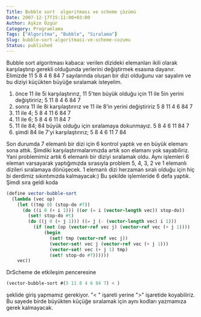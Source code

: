 ```yaml
---
Title: Bubble sort  algoritması ve scheme çözümü
Date: 2007-12-17T15:11:00+03:00
Author: Aşkın Özgür
Category: Programlama
Tags: ["Algoritma", "Bubble", "Sıralama"]
Slug: bubble-sort-algoritmasi-ve-scheme-cozumu
Status: published
---
```


Bubble sort algoritması kabaca: verilen dizideki elemanları ikili olarak karşılaştırıp gerekli olduğunda yerlerini değiştirmek esasına dayanır. Elimizde 11 5 8 4 6 84 7 sayılarında oluşan bir dizi olduğunu var sayalım ve bu diziyi küçükten büyüğe sıralamak isteyelim.

1.  önce 11 ile 5i karşılaştırırız, 11 5'ten büyük olduğu için 11 ile 5in yerini değiştiririz; 5 11 8 4 6 84 7
2.  sonra 11 ile 8i karşılaştırırız ve 11 ile 8'in yerini değiştiririz 5 8 11 4 6 84 7
3.  11 ile 4; 5 8 4 11 6 84 7
4.  11 ile 6; 5 8 4 6 11 84 7
5.  11 ile 84; 84 büyük olduğu için sıralamaya dokunmayız. 5 8 4 6 11 84 7
6.  şimdi 84 ile 7'yi karşılaştırırız; 5 8 4 6 11 7 84

Son durumda 7 elemanlı bir dizi için 6 kontrol yaptık ve en büyük elemanı sona attık. Şimdiki karşılaştırmalarımızda artık son elamanı yok sayabiliriz. Yani problemimiz artık 6 elemanlı bir diziyi sıralamak oldu. Aynı işlemleri 6 eleman varsayarak yaptığımızda sırasıyla problem 5, 4, 3, 2 ve 1 elemanlı dizileri sıralamaya dönüşecek. 1 elemanlı dizi herzaman sıralı olduğu için hiç bi derdimiz sıkıntımızda kalmayacak:) Bu şekilde işlemleride 6 defa yaptık.  
Şimdi sıra geldi koda

```scheme
(define vector-bubble-sort 
  (lambda (vec op)
    (let ((tmp 0) (stop-do #f))
      (do ((i 0 (+ i 1))) ((or (= i (vector-length vec)) stop-do))
        (set! stop-do #t)
        (do ((j 0 (+ j 1))) ((= j (- (vector-length vec) i 1)))
          (if (not (op (vector-ref vec j) (vector-ref vec (+ j 1))))
              (begin 
                (set! tmp (vector-ref vec j))
                (vector-set! vec j (vector-ref vec (+ j 1)))
                (vector-set! vec (+ j 1) tmp)
                (set! stop-do #f))))))
    vec))
```

DrScheme de etkileşim penceresine

```scheme
(vector-bubble-sort #(5 11 8 4 6 84 7) < )
```

şeklide giriş yapmamız gerekiyor. "&lt; " işareti yerine "&gt;" işaretide koyabiliriz. Bu sayede birde büyükten küçüğe sıralamak için aynı kodları yazmamıza gerek kalmayacak.

<!--more-->
